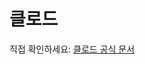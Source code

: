 # 클로드

직접 확인하세요: [클로드 공식 문서](https://docs.anthropic.com/claude/reference/getting-started-with-the-api)
